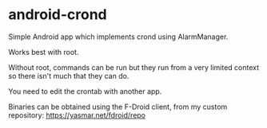# android-crond

Simple Android app which implements crond using AlarmManager.

Works best with root.

Without root, commands can be run but they run from a very limited context so there isn't much
that they can do.

You need to edit the crontab with another app.

Binaries can be obtained using the F-Droid client, from my custom repository:
https://yasmar.net/fdroid/repo

